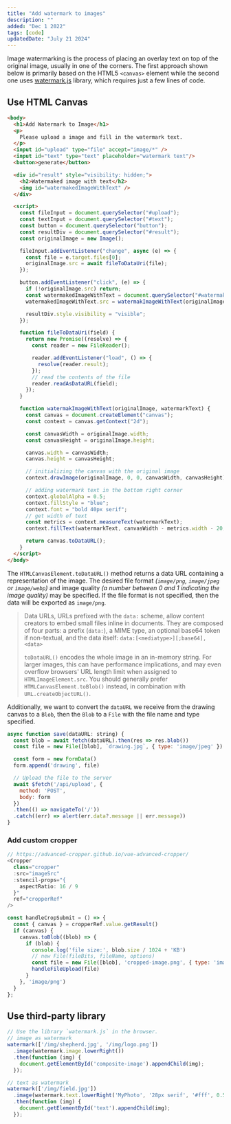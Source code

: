 ```yaml
---
title: "Add watermark to images"
description: ""
added: "Dec 1 2022"
tags: [code]
updatedDate: "July 21 2024"
---
```


Image watermarking is the process of placing an overlay text on top of the original image, usually in one of the corners. The first approach shown below is primarily based on the HTML5 `<canvas>` element while the second one uses [watermark.js](https://brianium.github.io/watermarkjs) library, which requires just a few lines of code.

## Use HTML Canvas 

```html
<body>
  <h1>Add Watermark to Image</h1>
  <p>
    Please upload a image and fill in the watermark text.
  </p>
  <input id="upload" type="file" accept="image/*" />
  <input id="text" type="text" placeholder="watermark text"/>
  <button>generate</button>

  <div id="result" style="visibility: hidden;">
    <h2>Watermaked image with text</h2>
    <img id="watermakedImageWithText" />
  </div>

  <script>
    const fileInput = document.querySelector("#upload");
    const textInput = document.querySelector("#text");
    const button = document.querySelector("button");
    const resultDiv = document.querySelector("#result");
    const originalImage = new Image();

    fileInput.addEventListener("change", async (e) => {
      const file = e.target.files[0];
      originalImage.src = await fileToDataUri(file);
    });

    button.addEventListener("click", (e) => {
      if (!originalImage.src) return;
      const watermakedImageWithText = document.querySelector("#watermakedImageWithText");
      watermakedImageWithText.src = watermakImageWithText(originalImage, textInput.value.trim());

      resultDiv.style.visibility = "visible";
    });

    function fileToDataUri(field) {
      return new Promise((resolve) => {
        const reader = new FileReader();

        reader.addEventListener("load", () => {
          resolve(reader.result);
        });
        // read the contents of the file
        reader.readAsDataURL(field);
      });
    }

    function watermakImageWithText(originalImage, watermarkText) {
      const canvas = document.createElement("canvas");
      const context = canvas.getContext("2d");

      const canvasWidth = originalImage.width;
      const canvasHeight = originalImage.height;

      canvas.width = canvasWidth;
      canvas.height = canvasHeight;

      // initializing the canvas with the original image
      context.drawImage(originalImage, 0, 0, canvasWidth, canvasHeight);

      // adding watermark text in the bottom right corner
      context.globalAlpha = 0.5;
      context.fillStyle = "blue";
      context.font = "bold 40px serif";
      // get width of text
      const metrics = context.measureText(watermarkText);
      context.fillText(watermarkText, canvasWidth - metrics.width - 20, canvasHeight - 20);

      return canvas.toDataURL();
    }
  </script>
</body>
```

The `HTMLCanvasElement.toDataURL()` method returns a data URL containing a representation of the image. The desired file format *(`image/png`, `image/jpeg` or `image/webp`)* and image quality *(a number between 0 and 1 indicating the image quality)* may be specified. If the file format is not specified, then the data will be exported as `image/png`.

> Data URLs, URLs prefixed with the `data:` scheme, allow content creators to embed small files inline in documents. They are composed of four parts: a prefix (`data:`), a MIME type, an optional base64 token if non-textual, and the data itself: `data:[<mediatype>][;base64],<data>`
> 
> `toDataURL()` encodes the whole image in an in-memory string. For larger images, this can have performance implications, and may even overflow browsers' URL length limit when assigned to `HTMLImageElement.src`. You should generally prefer `HTMLCanvasElement.toBlob()` instead, in combination with `URL.createObjectURL()`.

Additionally, we want to convert the `dataURL` we receive from the drawing canvas to a `Blob`, then the `Blob` to a `File` with the file name and type specified.

```js
async function save(dataURL: string) {
  const blob = await fetch(dataURL).then(res => res.blob())
  const file = new File([blob], `drawing.jpg`, { type: 'image/jpeg' })

  const form = new FormData()
  form.append('drawing', file)

  // Upload the file to the server
  await $fetch('/api/upload', {
    method: 'POST',
    body: form
  })
  .then(() => navigateTo('/'))
  .catch((err) => alert(err.data?.message || err.message))
}
```

### Add custom cropper
```js
// https://advanced-cropper.github.io/vue-advanced-cropper/
<Cropper
  class="cropper"
  :src="imageSrc"
  :stencil-props="{
    aspectRatio: 16 / 9
  }"
  ref="cropperRef"
/>

const handleCropSubmit = () => {  
  const { canvas } = cropperRef.value.getResult()
  if (canvas) {
    canvas.toBlob((blob) => {
      if (blob) {
        console.log('file size:', blob.size / 1024 + 'KB')
        // new File(fileBits, fileName, options)
        const file = new File([blob], 'cropped-image.png', { type: 'image/png' })
        handleFileUpload(file)
      }
    }, 'image/png')
  }
};
```

## Use third-party library

```js
// Use the library `watermark.js` in the browser.
// image as watermark
watermark(['/img/shepherd.jpg', '/img/logo.png'])
  .image(watermark.image.lowerRight())
  .then(function (img) {
    document.getElementById('composite-image').appendChild(img);
  });

// text as watermark
watermark(['/img/field.jpg'])
  .image(watermark.text.lowerRight('MyPhoto', '28px serif', '#fff', 0.5))
  .then(function (img) {
    document.getElementById('text').appendChild(img);
  });
```
